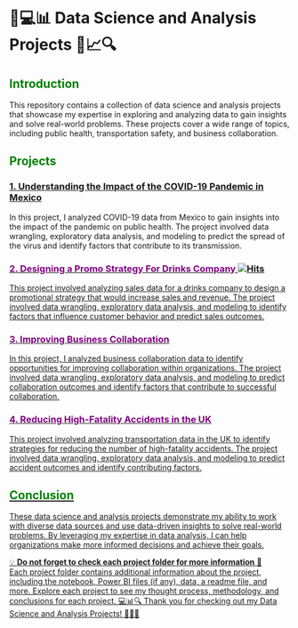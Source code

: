 # 🎨💻📊 Data Science and Analysis Projects 🧐📈🔍

## <span style="color:green">Introduction</span>
This repository contains a collection of data science and analysis projects that showcase my expertise in exploring and analyzing data to gain insights and solve real-world problems. These projects cover a wide range of topics, including public health, transportation safety, and business collaboration.

## <span style="color:green">Projects</span>
### <a href="https://github.com/El-Srogey/DS-DA-Projects/tree/main/Mexico" target="_blank">1. Understanding the Impact of the COVID-19 Pandemic in Mexico</span></a>
In this project, I analyzed COVID-19 data from Mexico to gain insights into the impact of the pandemic on public health. The project involved data wrangling, exploratory data analysis, and modeling to predict the spread of the virus and identify factors that contribute to its transmission.

### <a href='https://app.datacamp.com/workspace/w/91620ba7-f6bd-41d2-8c95-17e1906fc248' target="_blank"> <span style="color:purple">2. Designing a Promo Strategy For Drinks Company</span> ![Hits](https://hits.seeyoufarm.com/api/count/incr/badge.svg?url=https%3A%2F%2Fgithub.com%2FEl-Srogey%2Fhit-counter)
This project involved analyzing sales data for a drinks company to design a promotional strategy that would increase sales and revenue. The project involved data wrangling, exploratory data analysis, and modeling to identify factors that influence customer behavior and predict sales outcomes.

### <span style="color:purple">3. Improving Business Collaboration</span>
In this project, I analyzed business collaboration data to identify opportunities for improving collaboration within organizations. The project involved data wrangling, exploratory data analysis, and modeling to predict collaboration outcomes and identify factors that contribute to successful collaboration.

### <span style="color:purple">4. Reducing High-Fatality Accidents in the UK</span>
This project involved analyzing transportation data in the UK to identify strategies for reducing the number of high-fatality accidents. The project involved data wrangling, exploratory data analysis, and modeling to predict accident outcomes and identify contributing factors.

## <span style="color:green">Conclusion</span>
These data science and analysis projects demonstrate my ability to work with diverse data sources and use data-driven insights to solve real-world problems. By leveraging my expertise in data analysis, I can help organizations make more informed decisions and achieve their goals.

💡 __Do not forget to check each project folder for more information__ 📁\
Each project folder contains additional information about the project, including the notebook, Power BI files (if any), data, a readme file, and more. Explore each project to see my thought process, methodology, and conclusions for each project. 💻📊🔍
Thank you for checking out my Data Science and Analysis Projects! 🙌👨‍💻
